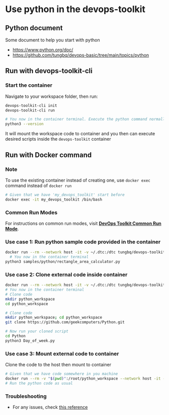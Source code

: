 # Use python in the devops-toolkit

## Python document

Some document to help you start with python

- <https://www.python.org/doc/>
- <https://github.com/tungbq/devops-basic/tree/main/topics/python>

## Run with devops-toolkit-cli

### Start the container

Navigate to your workspace folder, then run:

```bash
devops-toolkit-cli init
devops-toolkit-cli run

# You now in the container terminal. Execute the python command normally
python3 --version
```

It will mount the workspace code to container and you then can execute desired scripts inside the `devops-toolkit` container

## Run with Docker command

### Note

To use the existing container instead of creating one, use `docker exec` command instead of `docker run`

```bash
# Given that we have 'my_devops_toolkit' start before
docker exec -it my_devops_toolkit /bin/bash
```

### Common Run Modes

For instructions on common run modes, visit [**DevOps Toolkit Common Run Mode**](../usage/run_mode.md).

### Use case 1: Run python sample code provided in the container

```bash
docker run --rm --network host -it -v ~/.dtc:/dtc tungbq/devops-toolkit:latest
  # You now in the container terminal
python3 samples/python/rectangle_area_calculator.py
```

### Use case 2: Clone external code inside container

```bash
docker run --rm --network host -it -v ~/.dtc:/dtc tungbq/devops-toolkit:latest
# You now in the container terminal
# Clone code
mkdir python_workspace
cd python_workspace

# Clone code
mkdir python_workspace; cd python_workspace
git clone https://github.com/geekcomputers/Python.git

# Now run your cloned script
cd Python
python3 Day_of_week.py
```

### Use case 3: Mount external code to container

Clone the code to the host then mount to container

```bash
# Given that we have code somewhere in you machine
docker run --rm -v "$(pwd)":/root/python_workspace --network host -it -v ~/.dtc:/dtc tungbq/devops-toolkit:latest
# Run the python code as usual
```

### Troubleshooting

- For any issues, check [this reference](../troubleshooting/TROUBLESHOOTING.md)
